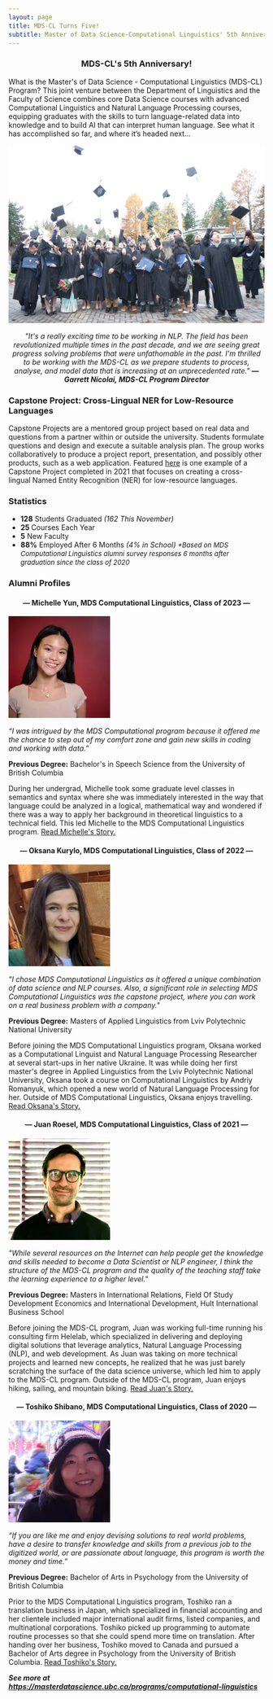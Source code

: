 ```yaml
---
layout: page
title: MDS-CL Turns Five!
subtitle: Master of Data Science-Computational Linguistics' 5th Anniversary!
---
```


<h3 align="center"><b>MDS-CL's 5th Anniversary!</b></h3>

What is the Master's of Data Science - Computational Linguistics (MDS-CL) Program? This joint venture between the Department of Linguistics and the Faculty of Science combines core Data Science courses with advanced Computational Linguistics and Natural Language Processing courses, equipping graduates with the skills to turn language-related data into knowledge and to build AI that can interpret human language. See what it has accomplished so far, and where it’s headed next…

![MDS-CL Grad Class](/assets/img/mds-cl-grad-class.JPG)

<p style="text-align: center;"><i>"It's a really exciting time to be working in NLP. The field has been revolutionized multiple times in the past decade, and we are seeing great progress solving problems that were unfathomable in the past.  I'm thrilled to be working with the MDS-CL as we prepare students to process, analyse, and model data that is increasing at an unprecedented rate." <b>— Garrett Nicolai, MDS-CL Program Director</b></i></p>

<h3>Capstone Project: Cross-Lingual NER for Low-Resource Languages</h3>

<p>Capstone Projects are a mentored group project based on real data and questions from a partner within or outside the university. Students formulate questions and design and execute a suitable analysis plan. The group works collaboratively to produce a project report, presentation, and possibly other products, such as a web application. Featured <a href="https://ubc-mdscl.github.io/2021-08-13-lorem-ipsum/">here</a> is one example of a Capstone Project completed in 2021 that focuses on creating a cross-lingual Named Entity Recognition (NER) for low-resource languages.</p>

<h3>Statistics</h3>

<ul>
    <li><b>128</b> Students Graduated <i>(162 This November)</i></li>
    <li><b>25 </b> Courses Each Year</li>
    <li><b>5</b> New Faculty</li>
    <li><b>88%</b> Employed After 6 Months <i>(4% in School)</i> <i><font size="-1">*Based on MDS Computational Linguistics alumni survey responses 6 months after graduation since the class of 2020</font></i> </li>
</ul>

<h3>Alumni Profiles

<h4 align="center"> — Michelle Yun, MDS Computational Linguistics, Class of 2023 — </h4>

<p><a><img src="/assets/img/michelle-yun.jpg" alt="Michelle Yun" class="center"></a></p>

<p><i>“I was intrigued by the MDS Computational program because it offered me the chance to step out of my comfort zone and gain new skills in coding and working with data.”</i></p>

<p><b>Previous Degree:</b> Bachelor's in Speech Science from the University of British Columbia</p>

<p>During her undergrad, Michelle took some graduate level classes in semantics and syntax where she was immediately interested in the way that language could be analyzed in a logical, mathematical way and wondered if there was a way to apply her background in theoretical linguistics to a technical field. This led Michelle to the MDS Computational Linguistics program. <a href="https://masterdatascience.ubc.ca/why-data-science/student-success-stories/mds-spotlight-meet-michelle-yun-mds-computational">Read Michelle's Story.</a></p>

<h4 align="center"> — Oksana Kurylo, MDS Computational Linguistics, Class of 2022 — </h4>

<p><a><img src="/assets/img/oksana-kurylo-img-1.png" width="200" height="200" alt="Oksana Kurylo" class="center"></a></p>

<p><i>"I chose MDS Computational Linguistics as it offered a unique combination of data science and NLP courses. Also, a significant role in selecting MDS Computational Linguistics was the capstone project, where you can work on a real business problem with a company."</i></p>

<p><b>Previous Degree:</b> Masters of Applied Linguistics from Lviv Polytechnic National University</p>

<p>Before joining the MDS Computational Linguistics program, Oksana worked as a Computational Linguist and Natural Language Processing Researcher at several start-ups in her native Ukraine. It was while doing her first master's degree in Applied Linguistics from the Lviv Polytechnic National University, Oksana took a course on Computational Linguistics by Andriy Romanyuk, which opened a new world of Natural Language Processing for her. Outside of MDS Computational Linguistics, Oksana enjoys travelling. <a href="https://masterdatascience.ubc.ca/why-data-science/student-success-stories/mds-spotlight-meet-oksana-kurylo-mds-computational-0">Read Oksana's Story.</a></p>

<h4 align="center"> — Juan Roesel, MDS Computational Linguistics, Class of 2021 — </h4>

<p><a><img src="/assets/img/juan-roesel.jpg" width="200" height="200" alt="Juan Roesel" class="center"></a></p>

<p><i>"While several resources on the Internet can help people get the knowledge and skills needed to become a Data Scientist or NLP engineer, I think the structure of the MDS-CL program and the quality of the teaching staff take the learning experience to a higher level."</i></p>

<p><b>Previous Degree:</b> Masters in International Relations, Field Of Study Development Economics and International Development, Hult International Business School</p>

<p>Before joining the MDS-CL program, Juan was working full-time running his consulting firm Helelab, which specialized in delivering and deploying digital solutions that leverage analytics, Natural Language Processing (NLP), and web development. As Juan was taking on more technical projects and learned new concepts, he realized that he was just barely scratching the surface of the data science universe, which led him to apply to the MDS-CL program. Outside of the MDS-CL program, Juan enjoys hiking, sailing, and mountain biking. <a href="https://masterdatascience.ubc.ca/why-data-science/student-success-stories/mds-spotlight-meet-juan-roesel-mds-computational">Read Juan's Story.</a></p>

<h4 align="center"> — Toshiko Shibano, MDS Computational Linguistics, Class of 2020 — </h4>

<p><a><img src="/assets/img/toshiko-shibano.jpg.jpg" alt="Toshiko Shibano" class="center"></a></p>

<p><i>“If you are like me and enjoy devising solutions to real world problems, have a desire to transfer knowledge and skills from a previous job to the digitized world, or are passionate about language, this program is worth the money and time.”</i></p>

<p><b>Previous Degree:</b> Bachelor of Arts in Psychology from the University of British Columbia</p>

<p>Prior to the MDS Computational Linguistics program, Toshiko ran a translation business in Japan, which specialized in financial accounting and her clientele included major international audit firms, listed companies, and multinational corporations. Toshiko picked up programming to automate routine processes so that she could spend more time on translation. After handing over her business, Toshiko moved to Canada and pursued a Bachelor of Arts degree in Psychology from the University of British Columbia. <a href="https://masterdatascience.ubc.ca/why-data-science/student-success-stories/mds-spotlight-meet-toshiko-shibano-mds-computational">Read Toshiko's Story.</a></p>

<b><i>See more at <a href="https://masterdatascience.ubc.ca/programs/computational-linguistics">https://masterdatascience.ubc.ca/programs/computational-linguistics</a></i></b>
